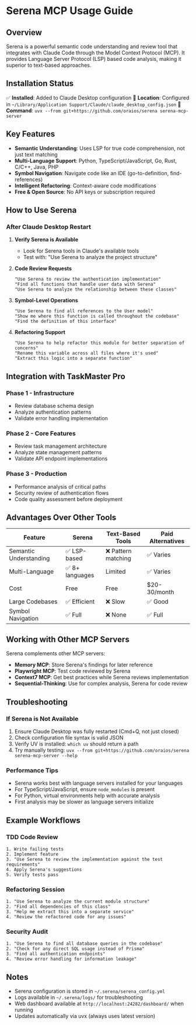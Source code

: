 # Serena MCP Usage Guide

## Overview
Serena is a powerful semantic code understanding and review tool that integrates with Claude Code through the Model Context Protocol (MCP). It provides Language Server Protocol (LSP) based code analysis, making it superior to text-based approaches.

## Installation Status
✅ **Installed**: Added to Claude Desktop configuration
📍 **Location**: Configured in `~/Library/Application Support/Claude/claude_desktop_config.json`
🔧 **Command**: `uvx --from git+https://github.com/oraios/serena serena-mcp-server`

## Key Features
- **Semantic Understanding**: Uses LSP for true code comprehension, not just text matching
- **Multi-Language Support**: Python, TypeScript/JavaScript, Go, Rust, C/C++, Java, PHP
- **Symbol Navigation**: Navigate code like an IDE (go-to-definition, find-references)
- **Intelligent Refactoring**: Context-aware code modifications
- **Free & Open Source**: No API keys or subscription required

## How to Use Serena

### After Claude Desktop Restart

1. **Verify Serena is Available**
   - Look for Serena tools in Claude's available tools
   - Test with: "Use Serena to analyze the project structure"

2. **Code Review Requests**
   ```
   "Use Serena to review the authentication implementation"
   "Find all functions that handle user data with Serena"
   "Use Serena to analyze the relationship between these classes"
   ```

3. **Symbol-Level Operations**
   ```
   "Use Serena to find all references to the User model"
   "Show me where this function is called throughout the codebase"
   "Find the definition of this interface"
   ```

4. **Refactoring Support**
   ```
   "Use Serena to help refactor this module for better separation of concerns"
   "Rename this variable across all files where it's used"
   "Extract this logic into a separate function"
   ```

## Integration with TaskMaster Pro

### Phase 1 - Infrastructure
- Review database schema design
- Analyze authentication patterns
- Validate error handling implementation

### Phase 2 - Core Features
- Review task management architecture
- Analyze state management patterns
- Validate API endpoint implementations

### Phase 3 - Production
- Performance analysis of critical paths
- Security review of authentication flows
- Code quality assessment before deployment

## Advantages Over Other Tools

| Feature | Serena | Text-Based Tools | Paid Alternatives |
|---------|--------|------------------|-------------------|
| Semantic Understanding | ✅ LSP-based | ❌ Pattern matching | ✅ Varies |
| Multi-Language | ✅ 8+ languages | Limited | ✅ Varies |
| Cost | Free | Free | $20-30/month |
| Large Codebases | ✅ Efficient | ❌ Slow | ✅ Good |
| Symbol Navigation | ✅ Full | ❌ None | ✅ Full |

## Working with Other MCP Servers

Serena complements other MCP servers:
- **Memory MCP**: Store Serena's findings for later reference
- **Playwright MCP**: Test code reviewed by Serena
- **Context7 MCP**: Get best practices while Serena reviews implementation
- **Sequential-Thinking**: Use for complex analysis, Serena for code review

## Troubleshooting

### If Serena is Not Available
1. Ensure Claude Desktop was fully restarted (Cmd+Q, not just closed)
2. Check configuration file syntax is valid JSON
3. Verify UV is installed: `which uv` should return a path
4. Try manually testing: `uvx --from git+https://github.com/oraios/serena serena-mcp-server --help`

### Performance Tips
- Serena works best with language servers installed for your languages
- For TypeScript/JavaScript, ensure `node_modules` is present
- For Python, virtual environments help with accurate analysis
- First analysis may be slower as language servers initialize

## Example Workflows

### TDD Code Review
```
1. Write failing tests
2. Implement feature
3. "Use Serena to review the implementation against the test requirements"
4. Apply Serena's suggestions
5. Verify tests pass
```

### Refactoring Session
```
1. "Use Serena to analyze the current module structure"
2. "Find all dependencies of this class"
3. "Help me extract this into a separate service"
4. "Review the refactored code for any issues"
```

### Security Audit
```
1. "Use Serena to find all database queries in the codebase"
2. "Check for any direct SQL usage instead of Prisma"
3. "Find all authentication endpoints"
4. "Review error handling for information leakage"
```

## Notes
- Serena configuration is stored in `~/.serena/serena_config.yml`
- Logs available in `~/.serena/logs/` for troubleshooting
- Web dashboard available at `http://localhost:24282/dashboard/` when running
- Updates automatically via uvx (always uses latest version)